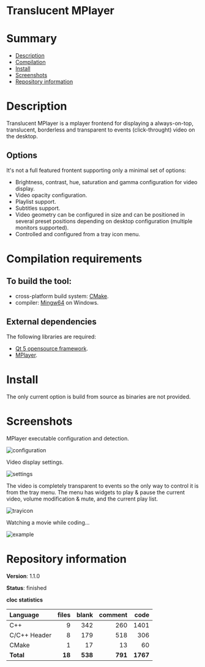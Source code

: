 Translucent MPlayer
===================

# Summary
- [Description](#description)
- [Compilation](#compilation-requirements)
- [Install](#install)
- [Screenshots](#screenshots)
- [Repository information](#repository-information)

# Description
Translucent MPlayer is a mplayer frontend for displaying a always-on-top, translucent, borderless and transparent to events (click-throught) video on the desktop.

## Options
It's not a full featured frontent supporting only a minimal set of options:
* Brightness, contrast, hue, saturation and gamma configuration for video display.
* Video opacity configuration. 
* Playlist support. 
* Subtitles support. 
* Video geometry can be configured in size and can be positioned in several preset positions depending on desktop configuration (multiple monitors supported).
* Controlled and configured from a tray icon menu. 

# Compilation requirements
## To build the tool:
* cross-platform build system: [CMake](http://www.cmake.org/cmake/resources/software.html).
* compiler: [Mingw64](http://sourceforge.net/projects/mingw-w64/) on Windows.

## External dependencies
The following libraries are required:
* [Qt 5 opensource framework](http://www.qt.io/).
* [MPlayer](http://www.mplayerhq.hu/).

# Install
The only current option is build from source as binaries are not provided. 

# Screenshots
MPlayer executable configuration and detection.

![configuration]()

Video display settings. 

![settings]()

The video is completely transparent to events so the only way to control it is from the tray menu. The menu has widgets to play & pause the current video, volume modification & mute, and the current play list. 

![trayicon]()

Watching a movie while coding...

![example]()

# Repository information

**Version**: 1.1.0

**Status**: finished

**cloc statistics**

| Language                     |files          |blank        |comment           |code  |
|:-----------------------------|--------------:|------------:|-----------------:|-----:|
| C++                          |   9           | 342         |   260            | 1401 |
| C/C++ Header                 |   8           | 179         |   518            |  306 |
| CMake                        |   1           |  17         |    13            |   60 |
| **Total**                    | **18**        | **538**     | **791**          | **1767** |
